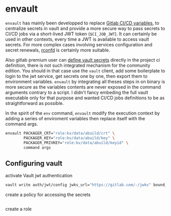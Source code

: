 # envault

`envault` has mainly been developped to replace [Gitlab CI/CD variables](https://docs.gitlab.com/ee/ci/variables/),
to centralize secrets in vault and provide a more secure way to pass secrets to CI/CD jobs via a short-lived
JWT token (`$CI_JOB_JWT`). It can certainly be used in other contexts, every time a JWT is available
to access vault secrets. For more complex cases involving services configuration and secret renewals,
[rconfd](https://github.com/eburghar/rconfd.git) is certainly more suitable.

Also gitlab premium user can [define vault
secrets](https://docs.gitlab.com/ee/ci/secrets/#use-vault-secrets-in-a-ci-job) directly in the project ci
definition, there is not such integrated mechanism for the community edition. You should in that case use the
`vault` client, add some boilerplate to login to the jwt service, get secrets one by one, then export them to
environment variables. `envault` by integrating all theses steps in on binary is more secure as the variables
contents are never exposed in the command arguments contrary to a script. I didn't fancy embeding the full vault
executable only for that purpose and wanted CI/CD jobs definitions to be as straightforward as possible.

In the spirit of the `env` command, `envault` modify the execution context by adding a series of enviroment
variables then replace itself with the command args.

```sh
envault PACKAGER_CRT="role:kv/data/abuild/crt" \
        PACKAGER_KEY="role:kv/data/abuild/key" \
        PACKAGER_PRIVKEY="role:kv/data/abuild/keyid" \
        command args
```

## Configuring vault

activate Vault jwt authentication

```sh
vault write auth/jwt/config jwks_url="https://gitlab.com/-/jwks" bound_issuer="gitlab.com"
```

create a policy for accessing the secrets

```sh
```

create a role

```sh
```
